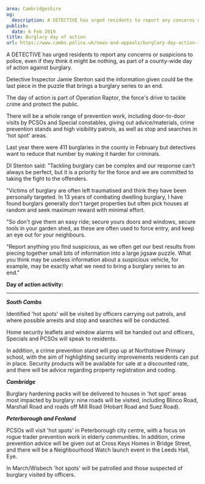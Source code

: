 ```yaml
area: Cambridgeshire
og:
  description: A DETECTIVE has urged residents to report any concerns or suspicions to police, even if they think it might be nothing, as part of a county-wide day of action against burglary.
publish:
  date: 6 Feb 2019
title: Burglary day of action
url: https://www.cambs.police.uk/news-and-appeals/burglary-day-action-february
```

A DETECTIVE has urged residents to report any concerns or suspicions to police, even if they think it might be nothing, as part of a county-wide day of action against burglary.

Detective Inspector Jamie Stenton said the information given could be the last piece in the puzzle that brings a burglary series to an end.

The day of action is part of Operation Raptor, the force's drive to tackle crime and protect the public.

There will be a whole range of prevention work, including door-to-door visits by PCSOs and Special constables, giving out advice/materials, crime prevention stands and high visibility patrols, as well as stop and searches in 'hot spot' areas.

Last year there were 411 burglaries in the county in February but detectives want to reduce that number by making it harder for criminals.

DI Stenton said: "Tackling burglary can be complex and our response can't always be perfect, but it is a priority for the force and we are committed to taking the fight to the offenders.

"Victims of burglary are often left traumatised and think they have been personally targeted. In 13 years of combating dwelling burglary, I have found burglars generally don't target properties but often pick houses at random and seek maximum reward with minimal effort.

"So don't give them an easy ride; secure yours doors and windows, secure tools in your garden shed, as these are often used to force entry, and keep an eye out for your neighbours.

"Report anything you find suspicious, as we often get our best results from piecing together small bits of information into a large jigsaw puzzle. What you think may be useless information about a suspicious vehicle, for example, may be exactly what we need to bring a burglary series to an end."

**Day of action activity:**

** **

**_South Cambs_**

Identified 'hot spots' will be visited by officers carrying out patrols, and where possible arrests and stop and searches will be conducted.

Home security leaflets and window alarms will be handed out and officers, Specials and PCSOs will speak to residents.

In addition, a crime prevention stand will pop up at Northstowe Primary school, with the aim of highlighting security improvements residents can put in place. Security products will be available for sale at a discounted rate, and there will be advice regarding property registration and coding.

**_Cambridge_**

Burglary hardening packs will be delivered to houses in 'hot spot' areas most impacted by burglary: nine roads will be visited, including Blinco Road, Marshall Road and roads off Mill Road (Hobart Road and Suez Road).

**_Peterborough and Fenland_**

PCSOs will visit 'hot spots' in Peterborough city centre, with a focus on rogue trader prevention work in elderly communities. In addition, crime prevention advice will be given out at Cross Keys Homes in Bridge Street, and there will be a Neighbourhood Watch launch event in the Leeds Hall, Eye.

In March/Wisbech 'hot spots' will be patrolled and those suspected of burglary visited by officers.
